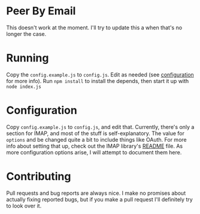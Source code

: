 # Peer By Email
This doesn't work at the moment. I'll try to update this a when that's no longer the case.

# Running
Copy the `config.example.js` to `config.js`. Edit as needed (see [configuration](#Configuration) for
more info). Run `npm install` to install the depends, then start it up with `node index.js`

# Configuration
Copy `config.example.js` to `config.js`, and edit that. Currently, there's only a section for IMAP,
and most of the stuff is self-explanatory. The value for `options` and be changed quite a bit to
include things like OAuth. For more info about setting that up, check out the IMAP library's
[README](https://github.com/pipedrive/inbox#create-new-imap-connection) file. As more configuration
options arise, I will attempt to document them here.

# Contributing
Pull requests and bug reports are always nice. I make no promises about actually fixing reported
bugs, but if you make a pull request I'll definitely try to look over it.
